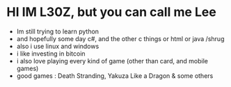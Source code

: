 # HI IM L30Z, but you can call me Lee
- Im still trying to learn python 
- and hopefully some day c#, and the other c things or html or java /shrug
- also i use linux and windows
- i like investing in bitcoin 
- i also love playing every kind of game (other than card, and mobile games)
- good games : Death Stranding, Yakuza Like a Dragon & some others
